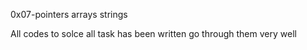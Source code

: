 0x07-pointers arrays strings

All codes to solce all task has been written
go through them very well
